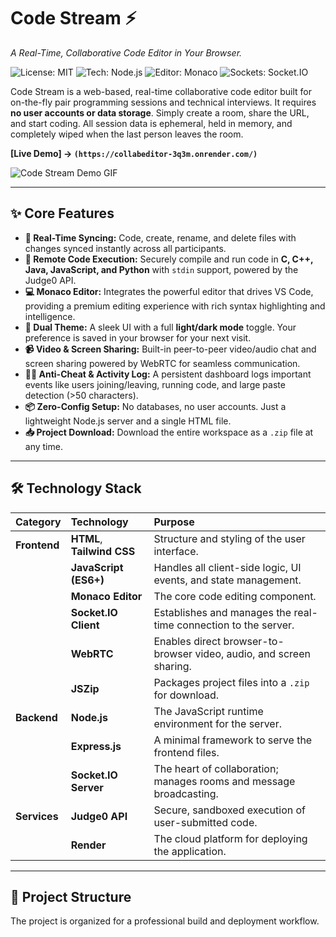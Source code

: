 # Code Stream ⚡
_A Real-Time, Collaborative Code Editor in Your Browser._

![License: MIT](https://img.shields.io/badge/License-MIT-blue.svg)
![Tech: Node.js](https://img.shields.io/badge/Node.js-339933?logo=nodedotjs&logoColor=white)
![Editor: Monaco](https://img.shields.io/badge/Editor-Monaco-blueviolet?logo=visualstudiocode&logoColor=white)
![Sockets: Socket.IO](https://img.shields.io/badge/Real--Time-Socket.IO-yellow?logo=socketdotio&logoColor=black)

Code Stream is a web-based, real-time collaborative code editor built for on-the-fly pair programming sessions and technical interviews. It requires **no user accounts or data storage**. Simply create a room, share the URL, and start coding. All session data is ephemeral, held in memory, and completely wiped when the last person leaves the room.

**[Live Demo] -> `(https://collabeditor-3q3m.onrender.com/)`**

![Code Stream Demo GIF](https://i.imgur.com/your-demo.gif)

---
## ✨ Core Features

* **🔗 Real-Time Syncing:** Code, create, rename, and delete files with changes synced instantly across all participants.
* **🚀 Remote Code Execution:** Securely compile and run code in **C, C++, Java, JavaScript, and Python** with `stdin` support, powered by the Judge0 API.
* **💻 Monaco Editor:** Integrates the powerful editor that drives VS Code, providing a premium editing experience with rich syntax highlighting and intelligence.
* **🎨 Dual Theme:** A sleek UI with a full **light/dark mode** toggle. Your preference is saved in your browser for your next visit.
* **📹 Video & Screen Sharing:** Built-in peer-to-peer video/audio chat and screen sharing powered by WebRTC for seamless communication.
* **🕵️‍♂️ Anti-Cheat & Activity Log:** A persistent dashboard logs important events like users joining/leaving, running code, and large paste detection (>50 characters).
* **📦 Zero-Config Setup:** No databases, no user accounts. Just a lightweight Node.js server and a single HTML file.
* **📥 Project Download:** Download the entire workspace as a `.zip` file at any time.

---
## 🛠️ Technology Stack

| Category | Technology | Purpose |
| :--- | :--- | :--- |
| **Frontend** | **HTML**, **Tailwind CSS** | Structure and styling of the user interface. |
| | **JavaScript (ES6+)** | Handles all client-side logic, UI events, and state management. |
| | **Monaco Editor** | The core code editing component. |
| | **Socket.IO Client** | Establishes and manages the real-time connection to the server. |
| | **WebRTC** | Enables direct browser-to-browser video, audio, and screen sharing. |
| | **JSZip** | Packages project files into a `.zip` for download. |
| **Backend** | **Node.js** | The JavaScript runtime environment for the server. |
| | **Express.js** | A minimal framework to serve the frontend files. |
| | **Socket.IO Server** | The heart of collaboration; manages rooms and message broadcasting. |
| **Services** | **Judge0 API** | Secure, sandboxed execution of user-submitted code. |
| | **Render** | The cloud platform for deploying the application. |

---
## 📂 Project Structure
The project is organized for a professional build and deployment workflow.

